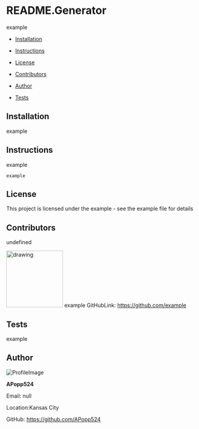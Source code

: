 
# README.Generator 
example

* [Installation](#Installation)

* [Instructions](#Instructions)

* [License](#License)

* [Contributors](#Contributors)

* [Author](#Author)

* [Tests](#Tests)
## Installation
example
## Instructions
example
```
example
```
## License 
This project is licensed under the example - see the example file for details
## Contributors
undefined
            
 <img src="https://avatars1.githubusercontent.com/u/57936?v=4" alt="drawing" width="150" display="inline"/> example  GitHubLink: https://github.com/example
## Tests
example
## Author 

![ProfileImage](https://avatars1.githubusercontent.com/u/64044377?v=4)

**APopp524**

Email: null

Location:Kansas City

GitHub: https://github.com/APopp524
